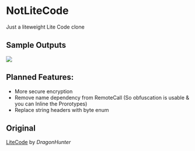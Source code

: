 # NotLiteCode
Just a liteweight Lite Code clone
 
## Sample Outputs
<img src="http://image.prntscr.com/image/a5b21ef0ec2044799527634cf9336172.png" align="center" />
 
## Planned Features:
 * More secure encryption
 * Remove name dependency from RemoteCall (So obfuscation is usable & you can Inline the Prorotypes)
 * Replace string headers with byte enum
 
## Original
[LiteCode](https://github.com/AnguisCaptor/LiteCode) by *DragonHunter*
